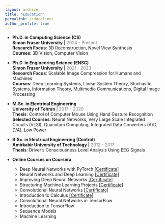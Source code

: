 ```yaml
---
layout: archive
title: "Education"
permalink: /education/
author_profile: true
---
```


* **Ph.D. in Computing Science (CS)**\
  **Simon Fraser University** | <span style="color:grey;">2024 - Present</span>\
  **Research Focus**: 3D Reconstruction, Novel View Synthesis\
  **Courses**: 3D Vision, Computer Vision
  
* **Ph.D. in Engineering Science (ENSC)**\
  **Simon Fraser University** | <span style="color:grey;">2021 - 2023</span>\
  **Research Focus**: Scalable Image Compression for Humans and Machines\
  **Courses**: Deep Learning Systems, Linear System Theory, Stochastic Systems, Information Theory, Multimedia Communications, Digital Image Processing

* **M.Sc. in Electrical Engineering**\
  **University of Tehran** | <span style="color:grey;">2017 - 2020</span>\
  **Thesis**: Control of Computer Mouse Using Hand Gesture Recognition\
  **Selected Courses**: Neural Networks, Very Large Scale Integrated Circuits (VLSI), Quanntum Computing, Integrated Data Converters (A/D, D/A), Low Power

* **B.Sc. in Electrical Engineering (Control)**\
  **Amirkabir University of Technology** | <span style="color:grey;">2012 - 2017</span>\
  **Thesis**: Driver’s Consciousness Level Analysis Using EEG Signals
  
* **Online Courses on Coursera**
  * Deep Neural Networks with PyTorch [[Certificate]](https://coursera.org/share/7c0984ec097071fa955eed9b2ca8ffee)
  * Neural Networks and Deep Learning [[Certificate]](https://www.coursera.org/account/accomplishments/verify/RFAWW2FJK9ZC)
  * Improving Deep Neural Networks [[Certificate]](https://www.coursera.org/account/accomplishments/verify/CWEXLEEAWHTH)
  * Structuring Machine Learning Projects [[Certificate]](https://www.coursera.org/account/accomplishments/verify/FRTJ5AE9UPKZ)
  * Convolutional Neural Networks [[Certificate]](https://www.coursera.org/account/accomplishments/verify/S6VYKABD7233)
  * Introduction to Calculus [[Certificate]](https://coursera.org/share/458198b72fcf04be46f9a1b9849db837)
  * Convolutional Neural Networks in TensorFlow
  * Introduction to TensorFlow
  * Sequence Models
  * Machine Learning

